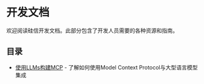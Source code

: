 # 开发文档

欢迎阅读硅信开发文档。此部分包含了开发人员需要的各种资源和指南。

## 目录

- [使用LLMs构建MCP](./mcp-with-llms.md) - 了解如何使用Model Context Protocol与大型语言模型集成 